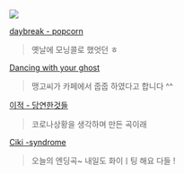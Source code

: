#  

![](https://upload2.inven.co.kr/upload/2017/05/30/bbs/i15411552284.jpg)   
  

[daybreak - popcorn](https://youtu.be/wYG0VIiKJ_E)   
 > 옛날에 모닝콜로 했엇던 ㅎ  
  
  
[Dancing with your ghost](https://youtu.be/K4bDMkSeRUA)    
 > 맹고씨가 카페에서 줍줍 하였다고 합니다 ^^  
 
  
[이적 - 당연한것들](https://youtu.be/LYSR0iAF8iw)  
> 코로나상황을 생각하며 만든 곡이래  
  
  
[Ciki -syndrome](https://youtu.be/xFVarolUqJU)  
 > 오늘의 엔딩곡~ 내일도 화이ㅣ팅 해요 다들 !  
    
    
  
